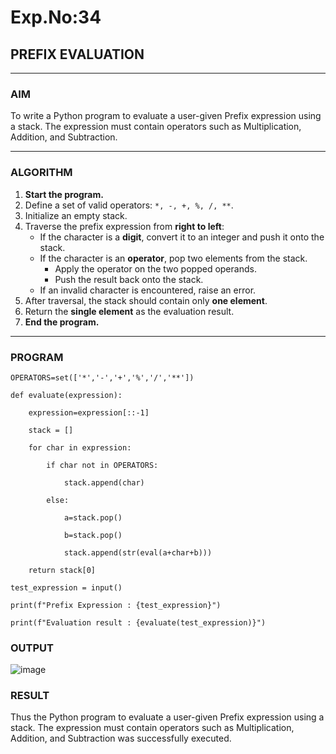 # Exp.No:34  
## PREFIX EVALUATION

---

### AIM  
To write a Python program to evaluate a user-given Prefix expression using a stack. The expression must contain operators such as Multiplication, Addition, and Subtraction.

---

### ALGORITHM

1. **Start the program.**
2. Define a set of valid operators: `*, -, +, %, /, **`.
3. Initialize an empty stack.
4. Traverse the prefix expression from **right to left**:
   - If the character is a **digit**, convert it to an integer and push it onto the stack.
   - If the character is an **operator**, pop two elements from the stack.
     - Apply the operator on the two popped operands.
     - Push the result back onto the stack.
   - If an invalid character is encountered, raise an error.
5. After traversal, the stack should contain only **one element**.
6. Return the **single element** as the evaluation result.
7. **End the program.**

---

### PROGRAM

```
OPERATORS=set(['*','-','+','%','/','**'])

def evaluate(expression):

    expression=expression[::-1]

    stack = []

    for char in expression:

        if char not in OPERATORS:

            stack.append(char)

        else:

            a=stack.pop()

            b=stack.pop()

            stack.append(str(eval(a+char+b)))

    return stack[0]
    
test_expression = input()

print(f"Prefix Expression : {test_expression}")

print(f"Evaluation result : {evaluate(test_expression)}")

```


### OUTPUT

![image](https://github.com/user-attachments/assets/8b29d9b1-4144-4a44-863e-e4f2ff5ea093)


### RESULT

Thus the Python program to evaluate a user-given Prefix expression using a stack. The expression must contain operators such as Multiplication, Addition, and Subtraction was successfully executed.
